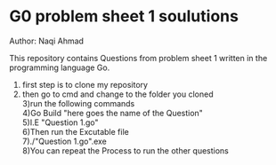 # G0 problem sheet 1 soulutions
Author: Naqi Ahmad

This repository contains Questions from problem sheet 1 written in the programming language Go.

1) first step is to clone my repository                                                                                                 
2) then go to cmd and change to the folder you cloned                                                                                
3)run the following commands                                                                                                         
4)Go Build "here goes the name of the Question"                                                                                      
5)I.E "Question 1.go"                                                                                                              
6)Then run the Excutable file                                                                                               
7)./"Question 1.go".exe                                                                                                             
8)You can repeat the Process to run the other questions                                                                                   
